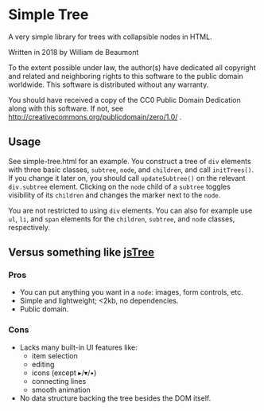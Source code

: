 # Simple Tree

A very simple library for trees with collapsible nodes in HTML.

Written in 2018 by William de Beaumont

To the extent possible under law, the author(s) have dedicated all copyright and related and neighboring rights to this software to the public domain worldwide. This software is distributed without any warranty.

You should have received a copy of the CC0 Public Domain Dedication along with this software. If not, see http://creativecommons.org/publicdomain/zero/1.0/ .

## Usage

See simple-tree.html for an example. You construct a tree of `div` elements with three basic classes, `subtree`, `node`, and `children`, and call `initTrees()`. If you change it later on, you should call `updateSubtree()` on the relevant `div.subtree` element. Clicking on the `node` child of a `subtree` toggles visibility of its `children` and changes the marker next to the `node`.

You are not restricted to using `div` elements. You can also for example use `ul`, `li`, and `span` elements for the `children`, `subtree`, and `node` classes, respectively.

## Versus something like [jsTree](https://www.jstree.com/)

### Pros

 - You can put anything you want in a `node`: images, form controls, etc.
 - Simple and lightweight; <2kb, no dependencies.
 - Public domain.

### Cons

 - Lacks many built-in UI features like:
   - item selection
   - editing
   - icons (except ▸/▾/▪)
   - connecting lines
   - smooth animation
 - No data structure backing the tree besides the DOM itself.
